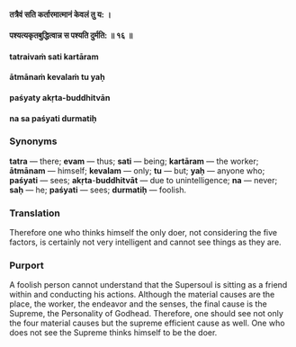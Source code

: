#### तत्रैवं सति कर्तारमात्मानं केवलं तु य: ।
#### पश्यत्यकृतबुद्धित्वान्न स पश्यति दुर्मति: ॥ १६ ॥

#### tatraivaṁ sati kartāram
#### ātmānaṁ kevalaṁ tu yaḥ
#### paśyaty akṛta-buddhitvān
#### na sa paśyati durmatiḥ

### Synonyms

**tatra** — there; **evam** — thus; **sati** — being; **kartāram** — the worker; **ātmānam** — himself; **kevalam** — only; **tu** — but; **yaḥ** — anyone who; **paśyati** — sees; **akṛta**-**buddhitvāt** — due to unintelligence; **na** — never; **saḥ** — he; **paśyati** — sees; **durmatiḥ** — foolish.

### Translation

Therefore one who thinks himself the only doer, not considering the five factors, is certainly not very intelligent and cannot see things as they are.

### Purport

A foolish person cannot understand that the Supersoul is sitting as a friend within and conducting his actions. Although the material causes are the place, the worker, the endeavor and the senses, the final cause is the Supreme, the Personality of Godhead. Therefore, one should see not only the four material causes but the supreme efficient cause as well. One who does not see the Supreme thinks himself to be the doer.